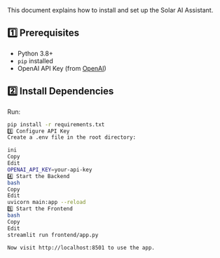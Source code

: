 This document explains how to install and set up the Solar AI Assistant.

## 1️⃣ Prerequisites

* Python 3.8+
* `pip` installed
* OpenAI API Key (from [OpenAI](https://platform.openai.com/account/api-keys))

## 2️⃣ Install Dependencies

Run:

```bash
pip install -r requirements.txt
3️⃣ Configure API Key
Create a .env file in the root directory:

ini
Copy
Edit
OPENAI_API_KEY=your-api-key
4️⃣ Start the Backend
bash
Copy
Edit
uvicorn main:app --reload
5️⃣ Start the Frontend
bash
Copy
Edit
streamlit run frontend/app.py

Now visit http://localhost:8501 to use the app.
```


